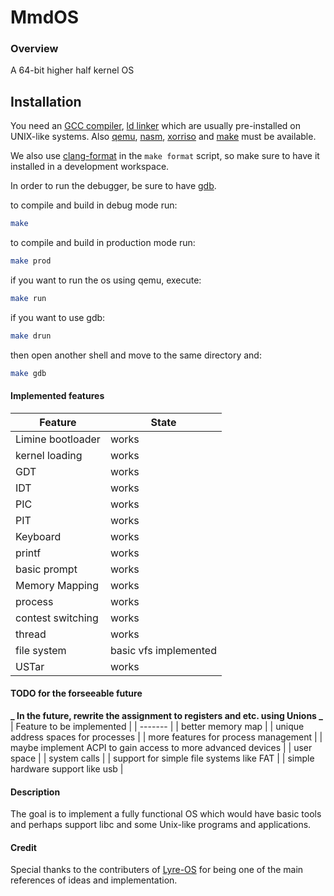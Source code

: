 # MmdOS

### Overview

A 64-bit higher half kernel OS

## Installation

You need an [GCC compiler](https://gcc.gnu.org/), [ld linker](https://www.gnu.org/software/binutils/)
which are usually pre-installed on UNIX-like systems. Also [qemu](https://www.qemu.org/), [nasm](https://www.nasm.us/),
[xorriso](https://www.gnu.org/software/xorriso/) and [make](https://www.gnu.org/software/make/) must be available.

We also use [clang-format](https://releases.llvm.org/14.0.0/tools/clang/docs/ClangFormat.html) in the `make format` script, so make sure to have it installed in a development workspace.

In order to run the debugger, be sure to have [gdb](https://www.sourceware.org/gdb/).

to compile and build in debug mode run:

```sh
make
```

to compile and build in production mode run:

```sh
make prod
```

if you want to run the os using qemu, execute:

```sh
make run
```

if you want to use gdb:

```sh
make drun
```

then open another shell and move to the same directory and:

```sh
make gdb
```

#### Implemented features

| Feature           | State                 |
| ----------------- | --------------------- |
| Limine bootloader | works                 |
| kernel loading    | works                 |
| GDT               | works                 |
| IDT               | works                 |
| PIC               | works                 |
| PIT               | works                 |
| Keyboard          | works                 |
| printf            | works                 |
| basic prompt      | works                 |
| Memory Mapping    | works                 |
| process           | works                 |
| contest switching | works                 |
| thread            | works                 |
| file system       | basic vfs implemented |
| USTar             | works                 |

#### TODO for the forseeable future

**_ In the future, rewrite the assignment to registers and etc. using Unions _**
| Feature to be implemented |
| ------- |
| better memory map |
| unique address spaces for processes |
| more features for process management |
| maybe implement ACPI to gain access to more advanced devices |
| user space |
| system calls |
| support for simple file systems like FAT |
| simple hardware support like usb |

#### Description

The goal is to implement a fully functional OS which would have basic tools and
perhaps support libc and some Unix-like programs and applications.

#### Credit

Special thanks to the contributers of [Lyre-OS](https://github.com/Lyre-OS/Lyre)
for being one of the main references of ideas and implementation.
